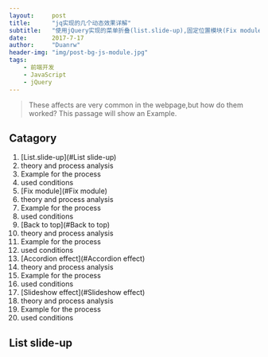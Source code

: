 ```yaml
---
layout:     post
title:      "jq实现的几个动态效果详解"
subtitle:   "使用jQuery实现的菜单折叠(list.slide-up),固定位置模块(Fix module),回归顶部按钮(Back to top),风琴效果(Accordion effect),幻灯效果(Slideshow effect)"
date:       2017-7-17
author:     "Duanrw"
header-img: "img/post-bg-js-module.jpg"
tags:
    - 前端开发
    - JavaScript
    - jQuery
---
```

> These affects are very common in the webpage,but how do them worked?
> This passage will show an Example.


## Catagory

1. [List.slide-up](#List slide-up)
  1. theory and process analysis
  2. Example for the process
  3. used conditions
2. [Fix module](#Fix module)
  1. theory and process analysis
  2. Example for the process
  3. used conditions
3. [Back to top](#Back to top)
  1. theory and process analysis
  2. Example for the process
  3. used conditions
4. [Accordion effect](#Accordion effect)
  1. theory and process analysis
  2. Example for the process
  3. used conditions
5. [Slideshow effect](#Slideshow effect)
  1. theory and process analysis
  2. Example for the process
  3. used conditions
## List slide-up
